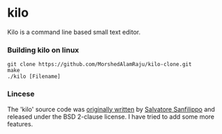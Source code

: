 # kilo

Kilo is a command line based small text editor.

### Building kilo on linux

    git clone https://github.com/MorshedAlamRaju/kilo-clone.git
    make
    ./kilo [Filename]

### Lincese
The 'kilo' source code was [originally written](https://github.com/antirez/kilo) by [Salvatore Sanfilippo](https://github.com/antirez) and released under the BSD 2-clause license. I have tried to add some more features.
